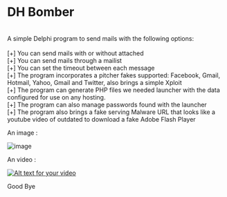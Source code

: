 DH Bomber
=========
<br>
A simple Delphi program to send mails with the following options:<br>
<br>
[+] You can send mails with or without attached<br>
[+] You can send mails through a mailist<br>
[+] You can set the timeout between each message<br>
[+] The program incorporates a pitcher fakes supported: Facebook, Gmail, Hotmail, Yahoo, Gmail and Twitter, also brings a simple Xploit<br>
[+] The program can generate PHP files we needed launcher with the data configured for use on any hosting.<br>
[+] The program can also manage passwords found with the launcher<br>
[+] The program also brings a fake serving Malware URL that looks like a youtube video of outdated to download a fake Adobe Flash Player<br>

An image : 

![image](http://doddyhackman.webcindario.com/images/dhbombernew.jpg)

An video : 

[![Alt text for your video](http://img.youtube.com/vi/QRJ0rBKTsG8/0.jpg)](http://www.youtube.com/watch?v=QRJ0rBKTsG8)

Good Bye
